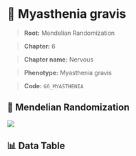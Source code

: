 # 🧪 Myasthenia gravis

> **Root:** Mendelian Randomization

> **Chapter:** 6  

> **Chapter name:** Nervous

> **Phenotype:** Myasthenia gravis  

> **Code:** `G6_MYASTHENIA`

## 🧬 Mendelian Randomization  

<img src="/MR/Figures/Forward/G6_MYASTHENIA.png"/>

## 📊 Data Table

<CsvTableMRF src="/public/MR/Data/Forward/G6_MYASTHENIA.csv"/>
